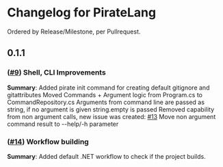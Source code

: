 # Changelog for PirateLang
Ordered by Release/Milestone, per Pullrequest.

## 0.1.1
### ([#9](https://github.com/joerivanarkel/PirateLang/pull/9)) Shell, CLI Improvements<br>
**Summary**:
Added pirate init command for creating default gitignore and gitattributes
Moved Commands + Argument logic from Program.cs to CommandRepository.cs
Arguments from command line are passed as string, if no argument is given string.empty is passed
Removed capability from non argument calls, new issue was created: [#13](https://github.com/joerivanarkel/PirateLang/issues/13) Move non argument command result to --help/-h parameter 

### ([#14](https://github.com/joerivanarkel/PirateLang/pull/14)) Workflow building<br>
**Summary**: Added default .NET workflow to check if the project builds.
